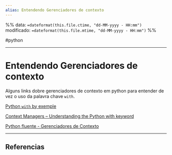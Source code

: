 ```yaml
---
alias: Entendendo Gerenciadores de contexto 
---
```

%%
data: `=dateformat(this.file.ctime, "dd-MM-yyyy - HH:mm")`
modificado: `=dateformat(this.file.mtime, "dd-MM-yyyy - HH:mm")`
%%

#python
___
# Entendendo Gerenciadores de contexto

Alguns links dobre gerenciadores de contexto em python para entender de vez o uso da palavra chave `with`.

[Python `with` by exemple](https://preshing.com/20110920/the-python-with-statement-by-example/)

[Context Managers – Understanding the Python with keyword](https://www.askpython.com/python/python-with-context-managers)

[Python fluente - Gerenciadores de Contexto](https://pythonfluente.com/#context_managers_sec)

---
## Referencias